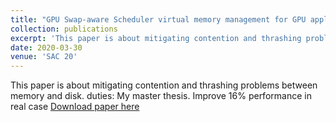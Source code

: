 ```yaml
---
title: "GPU Swap-aware Scheduler virtual memory management for GPU applications"
collection: publications
excerpt: 'This paper is about mitigating contention and thrashing problems between memory and disk.'
date: 2020-03-30
venue: 'SAC 20'
---
```

This paper is about mitigating contention and thrashing problems between memory and disk.
duties: My master thesis. Improve 16% performance in real case
[Download paper here](http://academicpages.github.io/files/paper1.pdf)
